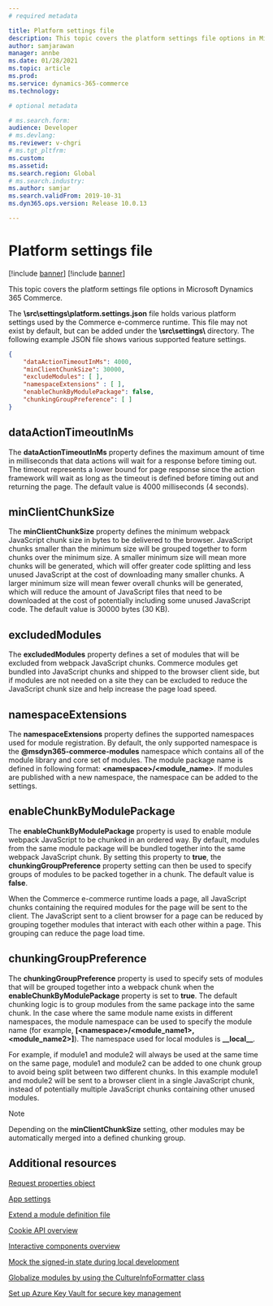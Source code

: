 ```yaml
---
# required metadata

title: Platform settings file
description: This topic covers the platform settings file options in Microsoft Dynamics 365 Commerce.
author: samjarawan
manager: annbe
ms.date: 01/28/2021
ms.topic: article
ms.prod: 
ms.service: dynamics-365-commerce
ms.technology: 

# optional metadata

# ms.search.form: 
audience: Developer
# ms.devlang: 
ms.reviewer: v-chgri
# ms.tgt_pltfrm: 
ms.custom: 
ms.assetid: 
ms.search.region: Global
# ms.search.industry: 
ms.author: samjar
ms.search.validFrom: 2019-10-31
ms.dyn365.ops.version: Release 10.0.13

---
```


# Platform settings file

[!include [banner](../includes/banner.md)]
[!include [banner](../includes/preview-banner.md)]

This topic covers the platform settings file options in Microsoft Dynamics 365 Commerce.

The **\src\settings\platform.settings.json** file holds various platform settings used by the Commerce e-commerce runtime. This file may not exist by default, but can be added under the **\src\settings\\** directory. The following example JSON file shows various supported feature settings.

```json
{
    "dataActionTimeoutInMs": 4000,
    "minClientChunkSize": 30000,
    "excludeModules": [ ],
    "namespaceExtensions" : [ ],
    "enableChunkByModulePackage": false,
    "chunkingGroupPreference": [ ] 
}
```

## dataActionTimeoutInMs

The **dataActionTimeoutInMs** property defines the maximum amount of time in milliseconds that data actions will wait for a response before timing out. The timeout represents a lower bound for page response since the action framework will wait as long as the timeout is defined before timing out and returning the page. The default value is 4000 milliseconds (4 seconds).

## minClientChunkSize

The **minClientChunkSize** property defines the minimum webpack JavaScript chunk size in bytes to be delivered to the browser. JavaScript chunks smaller than the minimum size will be grouped together to form chunks over the minimum size. A smaller minimum size will mean more chunks will be generated, which will offer greater code splitting and less unused JavaScript at the cost of downloading many smaller chunks. A larger minimum size will mean fewer overall chunks will be generated, which will reduce the amount of JavaScript files that need to be downloaded at the cost of potentially including some unused JavaScript code. The default value is 30000 bytes (30 KB).

## excludedModules

The **excludedModules** property defines a set of modules that will be excluded from webpack JavaScript chunks. Commerce modules get bundled into JavaScript chunks and shipped to the browser client side, but if modules are not needed on a site they can be excluded to reduce the JavaScript chunk size and help increase the page load speed.

## namespaceExtensions

The **namespaceExtensions** property defines the supported namespaces used for module registration. By default, the only supported namespace is the **@msdyn365-commerce-modules** namespace which contains all of the module library and core set of modules. The module package name is defined in following format: **\<namespace\>\/\<module_name\>**. If modules are published with a new namespace, the namespace can be added to the settings.

## enableChunkByModulePackage

The **enableChunkByModulePackage** property is used to enable module webpack JavaScript to be chunked in an ordered way. By default, modules from the same module package will be bundled together into the same webpack JavaScript chunk. By setting this property to **true**, the **chunkingGroupPreference** property setting can then be used to specify groups of modules to be packed together in a chunk. The default value is **false**.

When the Commerce e-commerce runtime loads a page, all JavaScript chunks containing the required modules for the page will be sent to the client. The JavaScript sent to a client browser for a page can be reduced by grouping together modules that interact with each other within a page. This grouping can reduce the page load time.

## chunkingGroupPreference

The **chunkingGroupPreference** property is used to specify sets of modules that will be grouped together into a webpack chunk when the **enableChunkByModulePackage** property is set to **true**. The default chunking logic is to group modules from the same package into the same chunk. In the case where the same module name exists in different namespaces, the module namespace can be used to specify the module name (for example, **[\<namespace\>\/<module_name1\>, \<module_name2\>]**). The namespace used for local modules is **\_\_local\_\_**. 
    
For example, if module1 and module2 will always be used at the same time on the same page, module1 and module2 can be added to one chunk group to avoid being split between two different chunks. In this example module1 and module2 will be sent to a browser client in a single JavaScript chunk, instead of potentially multiple JavaScript chunks containing other unused modules.  

> [!NOTE]
> Depending on the **minClientChunkSize** setting, other modules may be automatically merged into a defined chunking group.

## Additional resources

[Request properties object](request-properties-object.md)

[App settings](app-settings.md)

[Extend a module definition file](extend-module-definition.md)

[Cookie API overview](cookie-api-overview.md)

[Interactive components overview](interactive-components.md)

[Mock the signed-in state during local development](mock-sign-in.md)

[Globalize modules by using the CultureInfoFormatter class](globalize-modules.md)

[Set up Azure Key Vault for secure key management](set-up-key-vault.md)

